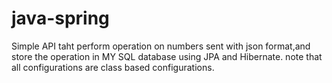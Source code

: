 # java-spring
Simple API taht perform operation on numbers sent with json format,and store the operation in MY SQL database using JPA and Hibernate.
note that all configurations are class based configurations.
